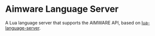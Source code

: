 # Aimware Language Server

A Lua language server that supports the AIMWARE API, based on [lua-language-server](https://github.com/sumneko/lua-language-server).

